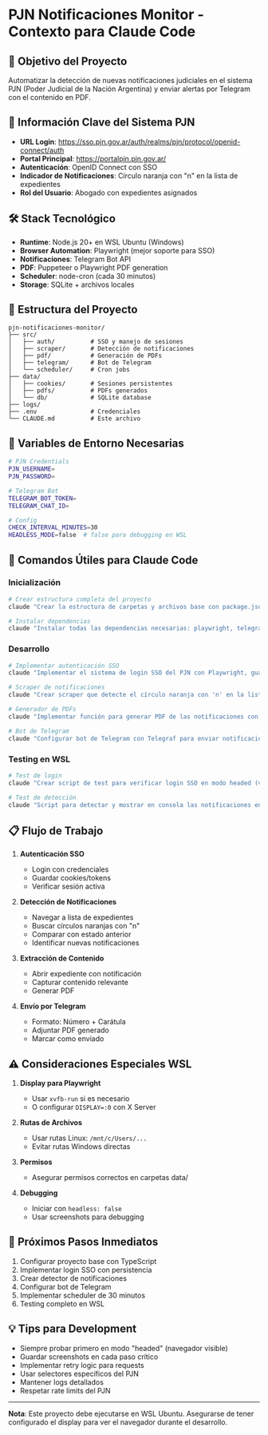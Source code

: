 # PJN Notificaciones Monitor - Contexto para Claude Code

## 🎯 Objetivo del Proyecto
Automatizar la detección de nuevas notificaciones judiciales en el sistema PJN (Poder Judicial de la Nación Argentina) y enviar alertas por Telegram con el contenido en PDF.

## 🔑 Información Clave del Sistema PJN
- **URL Login**: https://sso.pjn.gov.ar/auth/realms/pjn/protocol/openid-connect/auth
- **Portal Principal**: https://portalpjn.pjn.gov.ar/
- **Autenticación**: OpenID Connect con SSO
- **Indicador de Notificaciones**: Círculo naranja con "n" en la lista de expedientes
- **Rol del Usuario**: Abogado con expedientes asignados

## 🛠️ Stack Tecnológico
- **Runtime**: Node.js 20+ en WSL Ubuntu (Windows)
- **Browser Automation**: Playwright (mejor soporte para SSO)
- **Notificaciones**: Telegram Bot API
- **PDF**: Puppeteer o Playwright PDF generation
- **Scheduler**: node-cron (cada 30 minutos)
- **Storage**: SQLite + archivos locales

## 📁 Estructura del Proyecto
```
pjn-notificaciones-monitor/
├── src/
│   ├── auth/          # SSO y manejo de sesiones
│   ├── scraper/       # Detección de notificaciones
│   ├── pdf/           # Generación de PDFs
│   ├── telegram/      # Bot de Telegram
│   └── scheduler/     # Cron jobs
├── data/
│   ├── cookies/       # Sesiones persistentes
│   ├── pdfs/          # PDFs generados
│   └── db/            # SQLite database
├── logs/
├── .env               # Credenciales
└── CLAUDE.md          # Este archivo
```

## 🔐 Variables de Entorno Necesarias
```bash
# PJN Credentials
PJN_USERNAME=
PJN_PASSWORD=

# Telegram Bot
TELEGRAM_BOT_TOKEN=
TELEGRAM_CHAT_ID=

# Config
CHECK_INTERVAL_MINUTES=30
HEADLESS_MODE=false  # false para debugging en WSL
```

## 🚀 Comandos Útiles para Claude Code

### Inicialización
```bash
# Crear estructura completa del proyecto
claude "Crear la estructura de carpetas y archivos base con package.json y tsconfig.json para el proyecto PJN monitor"

# Instalar dependencias
claude "Instalar todas las dependencias necesarias: playwright, telegraf, node-cron, dotenv, winston, sqlite3"
```

### Desarrollo
```bash
# Implementar autenticación SSO
claude "Implementar el sistema de login SSO del PJN con Playwright, guardando cookies para reutilizar sesiones"

# Scraper de notificaciones
claude "Crear scraper que detecte el círculo naranja con 'n' en la lista de expedientes y extraiga la información"

# Generador de PDFs
claude "Implementar función para generar PDF de las notificaciones con Playwright"

# Bot de Telegram
claude "Configurar bot de Telegram con Telegraf para enviar notificaciones con PDFs adjuntos"
```

### Testing en WSL
```bash
# Test de login
claude "Crear script de test para verificar login SSO en modo headed (visible) para debugging en WSL"

# Test de detección
claude "Script para detectar y mostrar en consola las notificaciones encontradas"
```

## 📋 Flujo de Trabajo

1. **Autenticación SSO**
   - Login con credenciales
   - Guardar cookies/tokens
   - Verificar sesión activa

2. **Detección de Notificaciones**
   - Navegar a lista de expedientes
   - Buscar círculos naranjas con "n"
   - Comparar con estado anterior
   - Identificar nuevas notificaciones

3. **Extracción de Contenido**
   - Abrir expediente con notificación
   - Capturar contenido relevante
   - Generar PDF

4. **Envío por Telegram**
   - Formato: Número + Carátula
   - Adjuntar PDF generado
   - Marcar como enviado

## ⚠️ Consideraciones Especiales WSL

1. **Display para Playwright**
   - Usar `xvfb-run` si es necesario
   - O configurar `DISPLAY=:0` con X Server

2. **Rutas de Archivos**
   - Usar rutas Linux: `/mnt/c/Users/...`
   - Evitar rutas Windows directas

3. **Permisos**
   - Asegurar permisos correctos en carpetas data/

4. **Debugging**
   - Iniciar con `headless: false`
   - Usar screenshots para debugging

## 🎯 Próximos Pasos Inmediatos

1. Configurar proyecto base con TypeScript
2. Implementar login SSO con persistencia
3. Crear detector de notificaciones
4. Configurar bot de Telegram
5. Implementar scheduler de 30 minutos
6. Testing completo en WSL

## 💡 Tips para Development

- Siempre probar primero en modo "headed" (navegador visible)
- Guardar screenshots en cada paso crítico
- Implementar retry logic para requests
- Usar selectores específicos del PJN
- Mantener logs detallados
- Respetar rate limits del PJN

---

**Nota**: Este proyecto debe ejecutarse en WSL Ubuntu. Asegurarse de tener configurado el display para ver el navegador durante el desarrollo.
